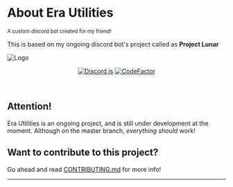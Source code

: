 About Era Utilities
============
<small>
A custom discord bot created for my friend!
</small>

This is based on my ongoing discord bot's project called as **Project Lunar**

![Logo](https://ik.imagekit.io/eaglenetwork/20220107_185941_BBzm7J3Of.png?updatedAt=1641562411378)

<div align="center">

  [![Discord.js](https://img.shields.io/badge/Discord.js-V.13.5.0-7354F6?style=flat-square)](https://www.npmjs.com/package/discord.js)
  [![CodeFactor](https://www.codefactor.io/repository/github/eagle1309/era-utilities/badge)](https://www.codefactor.io/repository/github/eagle1309/era-utilities)

</div>
</br>

## Attention!

Era Utilities is an ongoing project, and is still under development at the moment. Although on the master branch, _everything should_ work!

## Want to contribute to this project?
Go ahead and read [CONTRIBUTING.md](https://github.com/EAGLE1309/era-utilities/blob/master/CONTRIBUTING.md) for more info!

---
